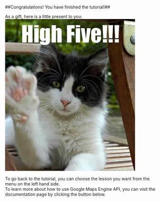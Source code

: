 ##Congratulations! You have finished the tutorial!##  

As a gift, here is a little present to you:
![highfive-cat-image](UI-Mocks/Images/highfive-cat.jpg "Excellent!")  

To go back to the tutorial, you can choose the lesson you want from the menu on the left hand side.  
To learn more about how to use Google Maps Engine API, you can visit the documentation page by clicking the button below.
